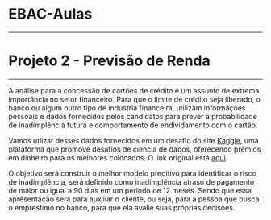 # EBAC-Aulas
---
# Projeto 2 - Previsão de Renda
---
A análise para a concessão de cartões de crédito é um assunto de extrema importância no setor financeiro. Para que o limite de crédito seja liberado, o banco ou algum outro tipo de industria financeira, utilizam informações pessoais e dados fornecidos pelos candidatos para prever a probabilidade de inadimplência futura e comportamento de endividamento com o cartão.

Vamos utlizar desses dados fornecidos em um desafio do site [Kaggle](https://www.kaggle.com/), uma plataforma que promove desafios de ciência de dados, oferecendo prêmios em dinheiro para os melhores colocados. O link original está [aqui](https://www.kaggle.com/rikdifos/credit-card-approval-prediction).

O objetivo será construir o melhor modelo preditivo para identificar o risco de inadimplência, será definido como inadimplência atraso de pagamento de maior ou igual a 90 dias em um período de 12 meses. Sendo que essa apresentação será para auxiliar o cliente, ou seja, para a pessoa que busca o emprestimo no banco, para que ela avalie suas próprias decisões.